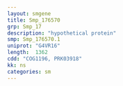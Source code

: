 ```yaml
---
layout: smgene
title: Smp_176570
grp: Smp_17
description: "hypothetical protein"
smp: Smp_176570.1
uniprot: "G4VR16"
length:  1362
cdd: "COG1196, PRK03918"
kk: ns
categories: sm
---
```

